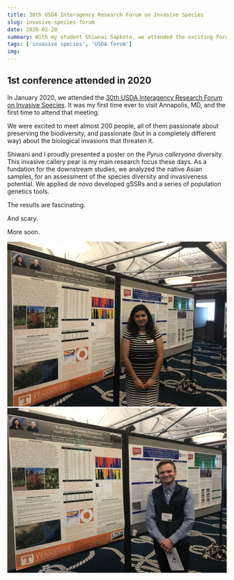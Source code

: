 ```yaml
---
title: 30th USDA Interagency Research Forum on Invasive Species
slug: invasive-species-forum
date: 2020-02-20
summary: With my student Shiwnai Sapkota, we attended the exciting Forum on Invasive Species in Annapolis, MD.
tags: ['invasive species', 'USDA forum']
img:
---
```


## 1st conference attended in 2020
In January 2020, we attended the [30th USDA Interagency Research Forum on Invasive Species](https://www.nrs.fs.fed.us/disturbance/invasive_species/interagency_forum/). It was my first time ever to visit Annapolis, MD, and the first time to attend that meeting.

<canvas id="asd"></canvas>
<script data-canvas="asd">
({
    type: 'bar',
    data: {
        labels: ['Red', 'Blue', 'Yellow', 'Green', 'Purple', 'Orange'],
        datasets: [{
            label: '# of Votes',
            data: [12, 19, 3, 5, 2, 3],
            backgroundColor: [
                'rgba(255, 99, 132, 0.2)',
                'rgba(54, 162, 235, 0.2)',
                'rgba(255, 206, 86, 0.2)',
                'rgba(75, 192, 192, 0.2)',
                'rgba(153, 102, 255, 0.2)',
                'rgba(255, 159, 64, 0.2)'
            ],
            borderColor: [
                'rgba(255, 99, 132, 1)',
                'rgba(54, 162, 235, 1)',
                'rgba(255, 206, 86, 1)',
                'rgba(75, 192, 192, 1)',
                'rgba(153, 102, 255, 1)',
                'rgba(255, 159, 64, 1)'
            ],
            borderWidth: 1
        }]
    },
    options: {
        scales: {
            yAxes: [{
                ticks: {
                    beginAtZero: true
                }
            }]
        }
    }
})
</script>

We were excited to meet almost 200 people, all of them passionate about preserving the biodiversity, and passionate (but in a completely different way) about the biological invasions that threaten it.

Shiwani and I proudly presented a poster on the _Pyrus calleryana_ diversity. This invasive callery pear is my main research focus these days. As a fundation for the downstream studies, we analyzed the native Asian samples, for an assessment of the species diversity and invasiveness potential. We applied _de novo_ developed gSSRs and a series of population genetics tools.

The results are fascinating.

And scary.

More soon.

![Shiwani Sapkota](./Shiwani.jpg "Proudly presenting: Shiwani's poster")
![Yours truly](./mnowAnnapolis.jpg "mnow")